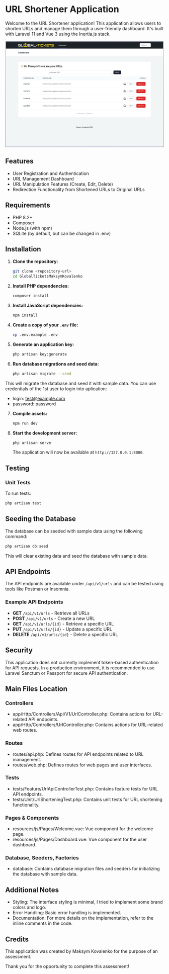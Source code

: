 # URL Shortener Application

Welcome to the URL Shortener application! This application allows users to shorten URLs and manage them through a user-friendly dashboard. It's built with Laravel 11 and Vue 3 using the Inertia.js stack.

![Dashboard Page](https://github.com/MMortymer/GlobalTicketsMaksymKovalenko/blob/main/public/images/dashboardScreenshot.png)

## Features

-   User Registration and Authentication
-   URL Management Dashboard
-   URL Manipulation Features (Create, Edit, Delete)
-   Redirection Functionality from Shortened URLs to Original URLs

## Requirements

-   PHP 8.2+
-   Composer
-   Node.js (with npm)
-   SQLite (by default, but can be changed in .env)

## Installation

1. **Clone the repository:**

    ```bash
    git clone <repository-url>
    cd GlobalTicketsMaksymKovalenko
    ```

2. **Install PHP dependencies:**

    ```bash
    composer install
    ```

3. **Install JavaScript dependencies:**

    ```bash
    npm install
    ```

4. **Create a copy of your `.env` file:**

    ```bash
    cp .env.example .env
    ```

5. **Generate an application key:**

    ```bash
    php artisan key:generate
    ```

6. **Run database migrations and seed data:**

    ```bash
    php artisan migrate --seed
    ```

This will migrate the database and seed it with sample data.
You can use credentials of the 1st user to login into aplication:

-   login: test@example.com
-   password: password

7. **Compile assets:**

    ```bash
    npm run dev
    ```

8. **Start the development server:**

    ```bash
    php artisan serve
    ```

    The application will now be available at `http://127.0.0.1:8000`.

## Testing

### Unit Tests

To run tests:

```bash
php artisan test
```

## Seeding the Database

The database can be seeded with sample data using the following command:

```bash
php artisan db:seed
```

This will clear existing data and seed the database with sample data.

## API Endpoints

The API endpoints are available under `/api/v1/urls` and can be tested using tools like Postman or Insomnia.

### Example API Endpoints

-   **GET** `/api/v1/urls` - Retrieve all URLs
-   **POST** `/api/v1/urls` - Create a new URL
-   **GET** `/api/v1/urls/{id}` - Retrieve a specific URL
-   **PUT** `/api/v1/urls/{id}` - Update a specific URL
-   **DELETE** `/api/v1/urls/{id}` - Delete a specific URL

## Security

This application does not currently implement token-based authentication for API requests. In a production environment, it is recommended to use Laravel Sanctum or Passport for secure API authentication.

## Main Files Location
### Controllers
- app/Http/Controllers/Api/V1/UrlController.php: Contains actions for URL-related API endpoints.
- app/Http/Controllers/UrlController.php: Contains actions for URL-related web routes.
### Routes
- routes/api.php: Defines routes for API endpoints related to URL management.
- routes/web.php: Defines routes for web pages and user interfaces.
### Tests
- tests/Feature/UrlApiControllerTest.php: Contains feature tests for URL API endpoints.
- tests/Unit/UrlShorteningTest.php: Contains unit tests for URL shortening functionality.
### Pages & Components
- resources/js/Pages/Welcome.vue: Vue component for the welcome page.
- resources/js/Pages/Dashboard.vue: Vue component for the user dashboard.
### Database, Seeders, Factories
- database: Contains database migration files and seeders for initializing the database with sample data.


## Additional Notes

-   Styling: The interface styling is minimal, I tried to implement some brand colors and logo.
-   Error Handling: Basic error handling is implemented.
-   Documentation: For more details on the implementation, refer to the inline comments in the code.

## Credits

This application was created by Maksym Kovalenko for the purpose of an assessment.

Thank you for the opportunity to complete this assessment!
